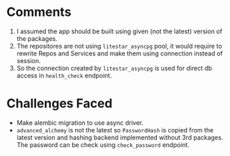 # Comments
1. I assumed the app should be built using given (not the latest) version of the packages.
2. The repositores are not using `litestar_asyncpg` pool, it would require to rewrite Repos and Services and make them using connection instead of session.
3. So the connection created by `litestar_asyncpg` is used for direct db access in `health_check` endpoint.

# Challenges Faced
- Make alembic migration to use async driver.
- `advanced_alchemy` is not the latest so `PasswordHash` is copied from the latest version and hashing backend implemented without 3rd packages. The password can be check using `check_password` endpoint.